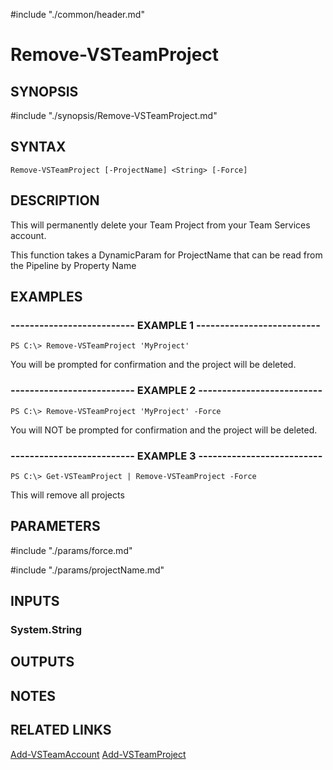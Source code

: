 #include "./common/header.md"

# Remove-VSTeamProject

## SYNOPSIS
#include "./synopsis/Remove-VSTeamProject.md"

## SYNTAX

```
Remove-VSTeamProject [-ProjectName] <String> [-Force]
```

## DESCRIPTION
This will permanently delete your Team Project from your Team Services
account.

This function takes a DynamicParam for ProjectName that can be read from
the Pipeline by Property Name

## EXAMPLES

### -------------------------- EXAMPLE 1 --------------------------
```
PS C:\> Remove-VSTeamProject 'MyProject'
```

You will be prompted for confirmation and the project will be deleted.

### -------------------------- EXAMPLE 2 --------------------------
```
PS C:\> Remove-VSTeamProject 'MyProject' -Force
```

You will NOT be prompted for confirmation and the project will be deleted.

### -------------------------- EXAMPLE 3 --------------------------
```
PS C:\> Get-VSTeamProject | Remove-VSTeamProject -Force
```

This will remove all projects

## PARAMETERS

#include "./params/force.md"

#include "./params/projectName.md"

## INPUTS

### System.String

## OUTPUTS

## NOTES

## RELATED LINKS

[Add-VSTeamAccount](Add-VSTeamAccount.md)
[Add-VSTeamProject](Add-VSTeamProject.md)